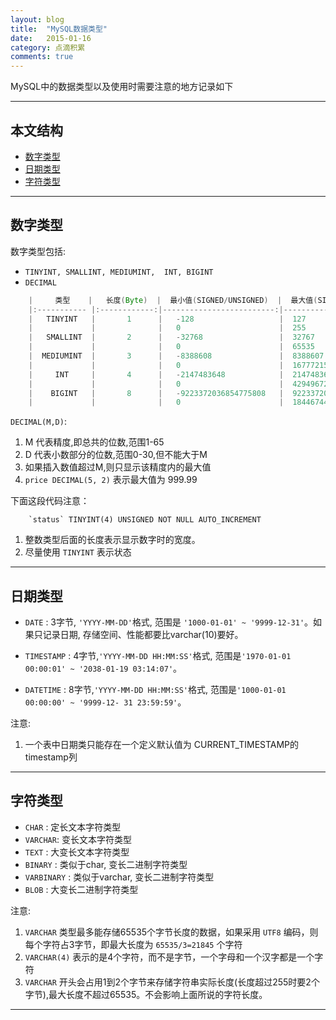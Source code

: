 ```yaml
---
layout: blog
title:  "MySQL数据类型"
date:   2015-01-16
category: 点滴积累  
comments: true
---
```


MySQL中的数据类型以及使用时需要注意的地方记录如下  




*****

## 本文结构

* [数字类型](#anchor1)
* [日期类型](#anchor2)
* [字符类型](#anchor3)

*****

<h2 id="anchor1"> 数字类型 </h2>

数字类型包括:  

 *  ` TINYINT, SMALLINT, MEDIUMINT,  INT, BIGINT `
 *  `DECIMAL`

```java
    |     类型    |   长度(Byte)  |  最小值(SIGNED/UNSIGNED)  |  最大值(SIGNED/UNSIGNED)  |  
    |:----------- |:------------:|-------------------------:|-------------------------:|
    |   TINYINT   |       1      |   -128                   |  127                     |
    |             |              |   0                      |  255                     |
    |   SMALLINT  |       2      |   -32768                 |  32767                   |
    |             |              |   0                      |  65535                   |
    |  MEDIUMINT  |       3      |   -8388608               |  8388607                 |
    |             |              |   0                      |  16777215                |
    |     INT     |       4      |   -2147483648            |  2147483647              |
    |             |              |   0                      |  4294967295              |
    |    BIGINT   |       8      |   -9223372036854775808   |  9223372036854775807     |
    |             |              |   0                      |  18446744073709551615    |
```

`DECIMAL(M,D)`:

1.  M 代表精度,即总共的位数,范围1-65
2.  D 代表小数部分的位数,范围0-30,但不能大于M
3.  如果插入数值超过M,则只显示该精度内的最大值
4.  `price DECIMAL(5, 2)` 表示最大值为 999.99


下面这段代码注意：

```mysql
    `status` TINYINT(4) UNSIGNED NOT NULL AUTO_INCREMENT
```

1.  整数类型后面的长度表示显示数字时的宽度。
2.  尽量使用 `TINYINT` 表示状态

*****

<h2 id="anchor2"> 日期类型 </h2>

*  `DATE` : 3字节, `'YYYY-MM-DD'`格式, 范围是 `'1000-01-01' ~ '9999-12-31'`。如果只记录日期, 存储空间、性能都要比varchar(10)要好。

*  `TIMESTAMP` : 4字节,`'YYYY-MM-DD HH:MM:SS'`格式, 范围是`'1970-01-01 00:00:01' ~ '2038-01-19 03:14:07'`。

*  `DATETIME` : 8字节,`'YYYY-MM-DD HH:MM:SS'`格式, 范围是`'1000-01-01 00:00:00' ~ '9999-12- 31 23:59:59'`。

注意:  

1.  一个表中日期类只能存在一个定义默认值为 CURRENT_TIMESTAMP的 timestamp列

*****


<h2 id="anchor3"> 字符类型 </h2>

*  `CHAR` : 定长文本字符类型
*  `VARCHAR`: 变长文本字符类型
*  `TEXT` : 大变长文本字符类型
*  `BINARY` : 类似于char, 变长二进制字符类型
*  `VARBINARY` : 类似于varchar, 变长二进制字符类型
*  `BLOB` : 大变长二进制字符类型

注意:  

1.  `VARCHAR` 类型最多能存储65535个字节长度的数据，如果采用 `UTF8` 编码，则每个字符占3字节，即最大长度为 `65535/3=21845` 个字符
2.  `VARCHAR(4)` 表示的是4个字符，而不是字节，一个字母和一个汉字都是一个字符
3.  `VARCHAR` 开头会占用1到2个字节来存储字符串实际长度(长度超过255时要2个字节),最大长度不超过65535。不会影响上面所说的字符长度。

*****
